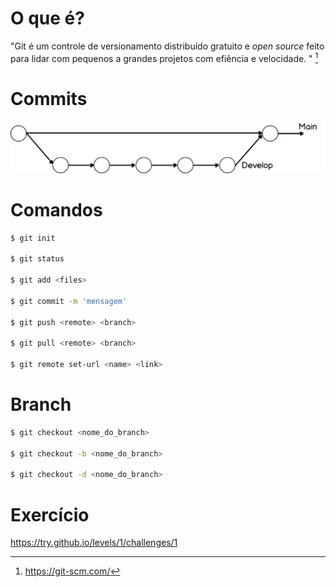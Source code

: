 # O que é?

"Git é um controle de versionamento distribuído gratuito e *open source* feito 
para lidar com pequenos a grandes projetos com efiência e velocidade. "
[^1]

[^1]: https://git-scm.com/

# Commits

![Commits](modulo1/imagens/imagem1.png)

# Comandos

```bash
$ git init

$ git status

$ git add <files>

$ git commit -m 'mensagem'

$ git push <remote> <branch>

$ git pull <remote> <branch>

$ git remote set-url <name> <link>
```

# Branch

```bash
$ git checkout <nome_do_branch>

$ git checkout -b <nome_do_branch>

$ git checkout -d <nome_do_branch>
```

# Exercício

https://try.github.io/levels/1/challenges/1